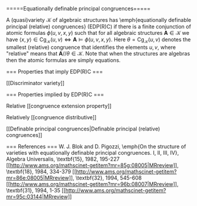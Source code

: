 =====Equationally definable principal congruences=====

A (quasi)variety $\mathcal{K}$ of algebraic structures has \emph{equationally definable principal (relative) congruences} (EDP(R)C) if
there is a finite conjunction of atomic formulas $\phi(u,v,x,y)$ such that for all
algebraic structures $\mathbf{A}\in\mathcal{K}$ we have
$\langle x,y\rangle\in\mbox{Cg}_{\mathcal{K}}(u,v)\iff \mathbf{A}\models \phi(u,v,x,y)$. Here
$\theta=\mbox{Cg}_{\mathcal{K}}(u,v)$ denotes the smallest (relative) congruence that identifies the elements
$u,v$, where "relative" means that $\mathbf{A}//\theta\in\mathcal{K}$.
Note that when the structures are algebras then the atomic formulas are simply equations.

=== Properties that imply EDP(R)C ===

[[Discriminator variety]]

=== Properties implied by EDP(R)C ===

Relative [[congruence extension property]]

Relatively [[congruence distributive]]

[[Definable principal congruences|Definable principal (relative) congruences]]

=== References ===
W. J. Blok and D. Pigozzi, \emph{On the structure of varieties with equationally definable principal congruences. I, II, III, IV}, Algebra Universalis, \textbf{15}, 1982, 195-227 [[http://www.ams.org/mathscinet-getitem?mr=85g:08005|MRreview]], \textbf{18}, 1984, 334-379 [[http://www.ams.org/mathscinet-getitem?mr=86e:08005|MRreview]],
\textbf{32}, 1994, 545-608 [[http://www.ams.org/mathscinet-getitem?mr=96b:08007|MRreview]], \textbf{31}, 1994, 
1-35 [[http://www.ams.org/mathscinet-getitem?mr=95c:03144|MRreview]]
